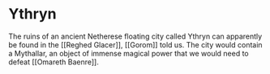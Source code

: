 # Ythryn
The ruins of an ancient Netherese floating city called Ythryn can apparently be found in the [[Reghed Glacer]], [[Gorom]] told us. The city would contain a Mythallar, an object of immense magical power that we would need to defeat [[Omareth Baenre]].